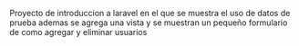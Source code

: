 Proyecto de introduccion a laravel en el que se muestra el uso de datos de prueba ademas se agrega una vista y se muestran un pequeño formulario de como agregar y eliminar usuarios
